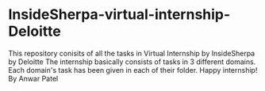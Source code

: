# InsideSherpa-virtual-internship-Deloitte
This repository conisits of all the tasks in Virtual Internship by InsideSherpa by Deloitte
The internship basically consists of tasks in 3 different domains. Each domain's task has been given in each of their folder. 
Happy internship!
By Anwar Patel
